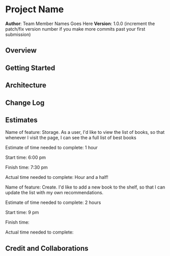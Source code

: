# Project Name

**Author**: Team Member Names Goes Here
**Version**: 1.0.0 (increment the patch/fix version number if you make more commits past your first submission)

## Overview
<!-- Provide a high level overview of what this application is and why you are building it, beyond the fact that it's an assignment for this class. (i.e. What's your problem domain?) -->

## Getting Started
<!-- What are the steps that a user must take in order to build this app on their own machine and get it running? -->

## Architecture
<!-- Provide a detailed description of the application design. What technologies (languages, libraries, etc) you're using, and any other relevant design information. -->

## Change Log
<!-- Use this area to document the iterative changes made to your application as each feature is successfully implemented. Use time stamps. Here's an example:

01-01-2001 4:59pm - Application now has a fully-functional express server, with a GET route for the location resource. -->

## Estimates
Name of feature: Storage. As a user, I'd like to view the list of books, so that whenever I visit the page, I can see the a full list of best books

Estimate of time needed to complete: 1 hour

Start time: 6:00 pm

Finish time: 7:30 pm

Actual time needed to complete: Hour and a half!

Name of feature: Create. I'd like to add a new book to the shelf, so that I can update the list with my own recommendations.

Estimate of time needed to complete: 2 hours

Start time: 9 pm

Finish time: 

Actual time needed to complete: 

## Credit and Collaborations
<!-- Give credit (and a link) to other people or resources that helped you build this application. -->
